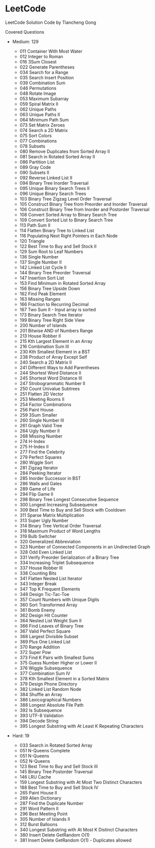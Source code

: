 # LeetCode
LeetCode Solution Code by Tiancheng Gong

Covered Questions

* Medium: 129
	* 011 Container With Most Water
	* 012 Integer to Roman
	* 016 3Sum Closest
	* 022 Generate Parentheses
	* 034 Search for a Range
	* 035 Search Insert Position
	* 039 Combination Sum
	* 046 Permutations
	* 048 Rotate Image
	* 053 Maximum Subarray
	* 059 Spiral Matrix II
	* 062 Unique Paths
	* 063 Unique Paths II
	* 064 Minimum Path Sum
	* 073 Set Matrix Zeroes
	* 074 Search a 2D Matrix
	* 075 Sort Colors
	* 077 Combinations
	* 078 Subsets
	* 080 Remove Duplicates from Sorted Array II
	* 081 Search in Rotated Sorted Array II
	* 086 Partition List
	* 089 Gray Code
	* 090 Subsets II
	* 092 Reverse Linked List II
	* 094 Binary Tree Inorder Traversal
	* 095 Unique Binary Search Trees II
	* 096 Unique Binary Search Trees
	* 103 Binary Tree Zigzag Level Order Traversal
	* 105 Construct Binary Tree from Preorder and Inorder Traversal
	* 106 Construct Binary Tree from Inorder and Postorder Traversal
	* 108 Convert Sorted Array to Binary Search Tree
	* 109 Convert Sorted List to Binary Search Tree
	* 113 Path Sum II
	* 114 Flatten Binary Tree to Linked List
	* 116 Populating Next Right Pointers in Each Node
	* 120 Triangle
	* 122 Best Time to Buy and Sell Stock II
	* 129 Sum Root to Leaf Numbers
	* 136 Single Number
	* 137 Single Number II
	* 142 Linked List Cycle II
	* 144 Binary Tree Preorder Traversal
	* 147 Insertion Sort List
	* 153 Find Minimum in Rotated Sorted Array
	* 156 Binary Tree Upside Down
	* 162 Find Peak Element
	* 163 Missing Ranges
	* 166 Fraction to Recurring Decimal
	* 167 Two Sum II - Input array is sorted
	* 173 Binary Search Tree Iterator
	* 199 Binary Tree Right Side View
	* 200 Number of Islands
	* 201 Bitwise AND of Numbers Range
	* 213 House Robber II
	* 215 Kth Largest Element in an Array
	* 216 Combination Sum III
	* 230 Kth Smallest Element in a BST
	* 238 Product of Array Except Self
	* 240 Search a 2D Matrix II
	* 241 Different Ways to Add Parentheses
	* 244 Shortest Word Distance II
	* 245 Shortest Word Distance III
	* 247 Strobogrammatic Number II
	* 250 Count Univalue Subtrees
	* 251 Flatten 2D Vector
	* 253 Meeting Rooms II
	* 254 Factor Combinations
	* 256 Paint House
	* 259 3Sum Smaller
	* 260 Single Number III
	* 261 Graph Valid Tree
	* 264 Ugly Number II
	* 268 Missing Number
	* 274 H-Index
	* 275 H-Index II
	* 277 Find the Celebrity
	* 279 Perfect Squares
	* 280 Wiggle Sort
	* 281 Zigzag Iterator
	* 284 Peeking Iterator
	* 285 Inorder Successor in BST
	* 286 Walls and Gates
	* 289 Game of Life
	* 294 Flip Game II
	* 298 Binary Tree Longest Consecutive Sequence
	* 300 Longest Increasing Subsequence
	* 309 Best Time to Buy and Sell Stock with Cooldown
	* 311 Sparse Matrix Multiplication
	* 313 Super Ugly Number
	* 314 Binary Tree Vertical Order Traversal
	* 318 Maximum Product of Word Lengths
	* 319 Bulb Switcher
	* 320 Generalized Abbreviation
	* 323 Number of Connected Components in an Undirected Graph
	* 328 Odd Even Linked List
	* 331 Verify Preorder Serialization of a Binary Tree
	* 334 Increasing Triplet Subsequence
	* 337 House Robber III
	* 338 Counting Bits
	* 341 Flatten Nested List Iterator
	* 343 Integer Break
	* 347 Top K Frequent Elements
	* 348 Design Tic-Tac-Toe
	* 357 Count Numbers with Unique Digits
	* 360 Sort Transformed Array
	* 361 Bomb Enemy
	* 362 Design Hit Counter
	* 364 Nested List Weight Sum II
	* 366 Find Leaves of Binary Tree
	* 367 Valid Perfect Square
	* 368 Largest Divisible Subset
	* 369 Plus One Linked List
	* 370 Range Addition
	* 372 Super Pow
	* 373 Find K Pairs with Smallest Sums
	* 375 Guess Number Higher or Lower II
	* 376 Wiggle Subsequence
	* 377 Combination Sum IV
	* 378 Kth Smallest Element in a Sorted Matrix
	* 379 Design Phone Directory
	* 382 Linked List Random Node
	* 384 Shuffle an Array
	* 386 Lexicographical Numbers
	* 388 Longest Absolute File Path
	* 392 Is Subsequence
	* 393 UTF-8 Validation
	* 394 Decode String
	* 395 Longest Substring with At Least K Repeating Characters

* Hard: 19
	* 033 Search in Rotated Sorted Array
	* 051 N-Queens Complete
	* 051 N-Queens
	* 052 N-Queens
	* 123 Best Time to Buy and Sell Stock III
	* 145 Binary Tree Postorder Traversal
	* 146 LRU Cache
	* 159 Longest Substring with At Most Two Distinct Characters
	* 188 Best Time to Buy and Sell Stock IV
	* 265 Paint House II
	* 269 Alien Dictionary
	* 287 Find the Duplicate Number
	* 291 Word Pattern II
	* 296 Best Meeting Point
	* 305 Number of Islands II
	* 312 Burst Balloons
	* 340 Longest Substring with At Most K Distinct Characters
	* 380 Insert Delete GetRandom O(1)
	* 381 Insert Delete GetRandom O(1) - Duplicates allowed
